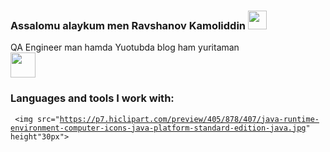 ### Assalomu alaykum men Ravshanov Kamoliddin <img src="https://media.giphy.com/media/hvRJCLFzcasrR4ia7z/giphy.gif" width="30px">
QA Engineer man hamda Yuotubda blog ham yuritaman <br/>
<a href="https://youtube.com/@RavshanovKamoliddin?si=j21kGGMSNsFO_uhQ">
<img src="https://www.freeiconspng.com/uploads/classic-youtube-icon--2.png" width="40px">
</a>
<br/>
### Languages and tools I work with:
<code> <img src="https://p7.hiclipart.com/preview/405/878/407/java-runtime-environment-computer-icons-java-platform-standard-edition-java.jpg" height"30px"> <code>

